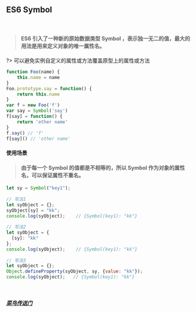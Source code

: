 ## ES6 Symbol

<br>

>#### ES6 引入了一种新的原始数据类型 Symbol ，表示独一无二的值，最大的用法是用来定义对象的唯一属性名。


?> 可以避免实例自定义的属性或方法覆盖原型上的属性或方法

```javascript
function Foo(name) {
    this.name = name
}
Foo.prototype.say = function() { 
    return this.name 
}
var f = new Foo('f')
var say = Symbol('say')
f[say] = function() {
    return 'other name'
}
f.say() // 'f'
f[say]() // 'other name'

```

#### 使用场景

>#### 由于每一个 Symbol 的值都是不相等的，所以 Symbol 作为对象的属性名，可以保证属性不重名。

```javascript
let sy = Symbol("key1");
 
// 写法1
let syObject = {};
syObject[sy] = "kk";
console.log(syObject);    // {Symbol(key1): "kk"}
 
// 写法2
let syObject = {
  [sy]: "kk"
};
console.log(syObject);    // {Symbol(key1): "kk"}
 
// 写法3
let syObject = {};
Object.defineProperty(syObject, sy, {value: "kk"});
console.log(syObject);   // {Symbol(key1): "kk"}
```

<br>

##### [菜鸟传送门](https://www.runoob.com/w3cnote/es6-symbol.html)